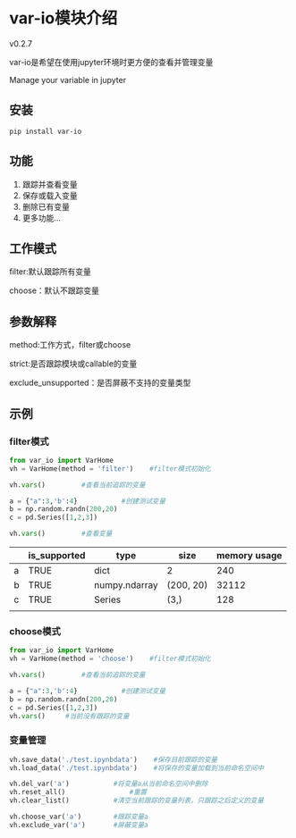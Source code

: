 # var-io模块介绍
v0.2.7<p>
var-io是希望在使用jupyter环境时更方便的查看并管理变量<p>
Manage your variable in jupyter
## 安装
```
pip install var-io
```
## 功能
1. 跟踪并查看变量
2. 保存或载入变量
3. 删除已有变量
4. 更多功能...
## 工作模式
filter:默认跟踪所有变量<p>
choose：默认不跟踪变量
## 参数解释
method:工作方式，filter或choose<p>
strict:是否跟踪模块或callable的变量<p>
exclude_unsupported：是否屏蔽不支持的变量类型

## 示例
### filter模式
``` python
from var_io import VarHome
vh = VarHome(method = 'filter')    #filter模式初始化

vh.vars()         #查看当前追踪的变量

a = {"a":3,'b':4}           #创建测试变量
b = np.random.randn(200,20)
c = pd.Series([1,2,3])

vh.vars()         #查看变量
```
|   | is_supported | type          | size      | memory usage |
| - | ------------ | ------------- | --------- | ------------ |
| a | TRUE         | dict          | 2         | 240          |
| b | TRUE         | numpy.ndarray | (200, 20) | 32112        |
| c | TRUE         | Series        | (3,)      | 128          |
|   |              |               |           |              |
### choose模式
```python
from var_io import VarHome
vh = VarHome(method = 'choose')    #filter模式初始化

vh.vars()         #查看当前追踪的变量

a = {"a":3,'b':4}           #创建测试变量
b = np.random.randn(200,20)
c = pd.Series([1,2,3])
vh.vars()     #当前没有跟踪的变量
```

### 变量管理
```python
vh.save_data('./test.ipynbdata')    #保存目前跟踪的变量
vh.load_data('./test.ipynbdata')    #将保存的变量加载到当前命名空间中
```
```python
vh.del_var('a')           #将变量a从当前命名空间中删除
vh.reset_all()                #重置
vh.clear_list()           #清空当前跟踪的变量列表，只跟踪之后定义的变量
```
```python
vh.choose_var('a')        #跟踪变量a
vh.exclude_var('a')       #屏蔽变量a
```